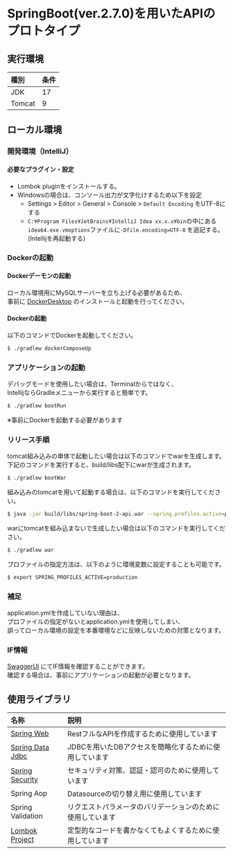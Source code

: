 # SpringBoot(ver.2.7.0)を用いたAPIのプロトタイプ

## 実行環境

| 種別                    | 条件   |
|:-----------------------|:-----|
| JDK                    | 17   |
| Tomcat                 | 9    |

## ローカル環境

### 開発環境（IntelliJ）

#### 必要なプラグイン・設定

- Lombok pluginをインストールする。
- Windowsの場合は、コンソール出力が文字化けするため以下を設定
    - Settings > Editor > General > Console > `Default Encoding` をUTF-8にする
    - `C:¥Program Files¥JetBrains¥IntelliJ Idea xx.x.x¥bin`の中にある`idea64.exe.vmoptions`ファイルに`-Dfile.encoding=UTF-8`
      を追記する。(Intellijを再起動する)

### Dockerの起動

#### Dockerデーモンの起動

ローカル環境用にMySQLサーバーを立ち上げる必要があるため、  
事前に [DockerDesktop](https://docs.docker.com/get-docker/) のインストールと起動を行ってください。

#### Dockerの起動

以下のコマンドでDockerを起動してください。

```bash
$ ./gradlew dockerComposeUp
```

### アプリケーションの起動

デバッグモードを使用したい場合は、Terminalからではなく、  
IntellijならGradleメニューから実行すると簡単です。

```bash
$ ./gradlew bootRun
```

※事前にDockerを起動する必要があります

### リリース手順

tomcat組み込みの単体で起動したい場合は以下のコマンドでwarを生成します。  
下記のコマンドを実行すると、build/libs配下にwarが生成されます。

```bash
$ ./gradlew bootWar
```

組み込みのtomcatを用いて起動する場合は、以下のコマンドを実行してください。

```bash
$ java -jar build/libs/spring-boot-2-api.war --spring.profiles.active=production
```

warにtomcatを組み込まないで生成したい場合は以下のコマンドを実行してください。

```bash
$ ./gradlew war
```

プロファイルの指定方法は、以下のように環境変数に設定することも可能です。

```bash
$ export SPRING_PROFILES_ACTIVE=production
```

### 補足

application.ymlを作成していない理由は、  
プロファイルの指定がないとapplication.ymlを使用してしまい、  
誤ってローカル環境の設定を本番環境などに反映しないための対策となります。

### IF情報

[SwaggerUI](http://localhost:8080/swagger-ui/index.html) にてIF情報を確認することができます。  
確認する場合は、事前にアプリケーションの起動が必要となります。

## 使用ライブラリ

| 名称                                                                                           | 説明                             |
|:---------------------------------------------------------------------------------------------|:-------------------------------|
| [Spring Web](https://spring.io/guides/gs/serving-web-content/)                               | RestフルなAPIを作成するために使用しています      |
| [Spring Data Jdbc](https://spring.pleiades.io/spring-data/jdbc/docs/current/reference/html/) | JDBCを用いたDBアクセスを簡略化するために使用しています |
| [Spring Security](https://projects.spring.io/spring-security/)                               | セキュリティ対策、認証・認可のために使用しています      |
| Spring Aop                                                                                   | Datasourceの切り替え用に使用しています       |
| Spring Validation                                                                            | リクエストパラメータのバリデーションのために使用しています  |
| [Lombok Project](https://projectlombok.org/)                                                 | 定型的なコードを書かなくてもよくするために使用しています   |
